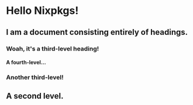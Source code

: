 # Hello Nixpkgs!

## I am a document consisting entirely of headings.

### Woah, it's a third-level heading!

#### A fourth-level...

### Another third-level!

## A second level.

